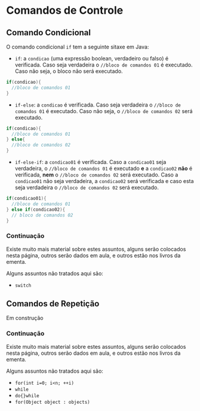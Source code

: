 # Comandos de Controle

## Comando Condicional

O comando condicional `if` tem a seguinte sitaxe em Java:

* `if`: a `condicao` (uma expressão boolean, verdadeiro ou falso) é verificada. Caso seja verdadeira o `//bloco de comandos 01` é executado. Caso não seja, o bloco não será executado.
``` java
if(condicao){
  //bloco de comandos 01
}
```

* `if-else`: a `condicao` é verificada. Caso seja verdadeira o `//bloco de comandos 01` é executado. Caso não seja, o `//bloco de comandos 02` será executado.
``` java
if(condicao){
  //bloco de comandos 01
} else{
  //bloco de comandos 02
}
```

* `if-else-if`: a `condicao01` é verificada. Caso a `condicao01` seja verdadeira, o `//bloco de comandos 01` é executado **e** a `condicao02` **não** é verificada, **nem** o `//bloco de comandos 02` será executado. Caso a `condicao01` não seja verdadeira, a `condicao02` será verificada e caso esta seja verdadeira o `//bloco de comandos 02` será executado.
``` java
if(condicao01){
  //bloco de comandos 01
} else if(condicao02){
  // bloco de comandos 02
}
```

### Continuação

Existe muito mais material sobre estes assuntos, alguns serão colocados nesta página, outros serão dados em aula, e outros estão nos livros da ementa.

Alguns assuntos não tratados aqui são:
 - `switch`


## Comandos de Repetição

Em construção

### Continuação

Existe muito mais material sobre estes assuntos, alguns serão colocados nesta página, outros serão dados em aula, e outros estão nos livros da ementa.

Alguns assuntos não tratados aqui são:
 - `for(int i=0; i<n; ++i)`
 - `while`
 - `do{}while`
 - `for(Object object : objects)`
